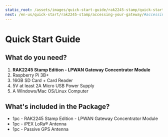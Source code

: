```yaml
---
static_root: /assets/images/quick-start-guide/rak2245-stamp/quick-start-guide
next: /en-us/quick-start/rak2245-stamp/accessing-your-gateway/#accessing-your-gateway
---
```


# Quick Start Guide

<rk-img
  :src="`${$frontmatter.static_root}/ce6miwo22k2n1zqhptaq.png`"
  width="60%"
  figure-number="1"
  caption="RAK2245 Stamp Edition - LPWAN Gateway Concentrator Module"
/>

## What do you need?

1. **RAK2245 Stamp Edition - LPWAN Gateway Concentrator Module**
2. Raspberry Pi 3B+
3. 16GB SD Card + Card Reader
4. 5V at least 2A Micro USB Power Supply
5. A WIndows/Mac OS/Linux Computer

<rk-btn
  src="https://store.rakwireless.com/products/rak2245-stamp-edition"
  label="Buy a RAK2245 Stamp Edition - LPWAN Gateway Concentrator Module"
  _blank
/>

## What's included in the Package?

- 1pc - RAK2245 Stamp Edition - LPWAN Gateway Concentrator Module
- 1pc - iPEX LoRa® Antenna
- 1pc - Passive GPS Antenna
